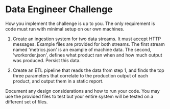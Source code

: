 # Data Engineer Challenge

How you implement the challenge is up to you. The only requirement is code must run with minimal setup on our own machines.

1. Create an ingestion system for two data streams. It must accept HTTP messages. Example files are provided for both streams. The first stream named 'metrics.json' is an example of machine data. The second, 'workorder.json', defines what product ran when and how much output was produced. Persist this data.

2. Create an ETL pipeline that reads the data from step 1, and finds the top three parameters that correlate to the production output of each product, and output them in a static report.

Document any design considerations and how to run your code. You may use the provided files to test but your entire system will be tested on a different set of files.
